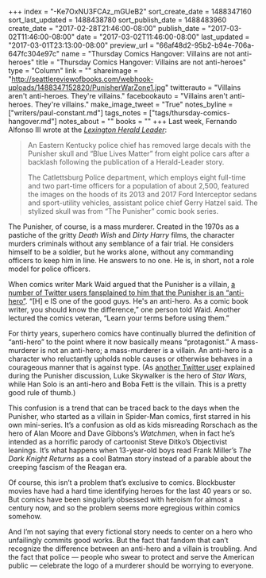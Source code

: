 +++
index = "-Ke7OxNU3FCAz_mGUeB2"
sort_create_date = 1488347160
sort_last_updated = 1488438780
sort_publish_date = 1488483960
create_date = "2017-02-28T21:46:00-08:00"
publish_date = "2017-03-02T11:46:00-08:00"
date = "2017-03-02T11:46:00-08:00"
last_updated = "2017-03-01T23:13:00-08:00"
preview_url = "66af48d2-95b2-b94e-706a-647fc304e97c"
name = "Thursday Comics Hangover: Villains are not anti-heroes"
title = "Thursday Comics Hangover: Villains are not anti-heroes"
type = "Column"
link = ""
shareimage = "http://seattlereviewofbooks.com/webhook-uploads/1488347152820/PunisherWarZone1.jpg"
twitterauto = "Villains aren't anti-heroes. They're villains."
facebookauto = "Villains aren't anti-heroes. They're villains."
make_image_tweet = "True"
notes_byline = ["writers/paul-constant.md"]
tags_notes = ["tags/thursday-comics-hangover.md"]
notes_about = ""
books = ""
+++
Last week, Fernando Alfonso III wrote at the [*Lexington Herald Leader*]( http://www.kentucky.com/news/state/article134722264.html#storylink=cpy ):

<blockquote><p>An Eastern Kentucky police chief has removed large decals with the Punisher skull and “Blue Lives Matter” from eight police cars after a backlash following the publication of a Herald-Leader story.</p>

<p>The Catlettsburg Police department, which employs eight full-time and two part-time officers for a population of about 2,500, featured the images on the hoods of its 2013 and 2017 Ford Interceptor sedans and sport-utility vehicles, assistant police chief Gerry Hatzel said. The stylized skull was from “The Punisher” comic book series.</p></blockquote>

The Punisher, of course, is a mass murderer. Created in the 1970s as a pastiche of the gritty *Death Wish* and *Dirty Harry* films, the character murders criminals without any semblance of a fair trial. He considers himself to be a soldier, but he works alone, without any commanding officers to keep him in line. He answers to no one. He is, in short, not a role model for police officers. 

When comics writer Mark Waid argued that the Punisher is a villain, [a number of Twitter users fansplained to him that the Punisher is an “anti-hero”]( https://twitter.com/search?q=mark%20waid%20anti-hero&src=typd). “[H] e IS one of the good guys. He's an anti-hero. As a comic book writer, you should know the difference,” one person told Waid. Another lectured the comics veteran, “Learn your terms before using them.”

For thirty years, superhero comics have continually blurred the definition of “anti-hero” to the point where it now basically means “protagonist.” A mass-murderer is not an anti-hero; a mass-murderer is a villain. An anti-hero is a character who reluctantly upholds noble causes or otherwise behaves in a courageous manner that is against type. (As [another Twitter user]( https://twitter.com/TunoNocturno/status/835271556502814720) explained during the Punisher discussion, Luke Skywalker is the hero of *Star Wars*, while Han Solo is an anti-hero and Boba Fett is the villain. This is a pretty good rule of thumb.)

This confusion is a trend that can be traced back to the days when the Punisher, who started as a villain in Spider-Man comics, first starred in his own mini-series. It’s a confusion as old as kids misreading Rorschach as the hero of Alan Moore and Dave Gibbons’s *Watchmen*, when in fact he’s intended as a horrific parody of cartoonist Steve Ditko’s Objectivist leanings. It’s what happens when 13-year-old boys read Frank Miller’s *The Dark Knight Returns* as a cool Batman story instead of a parable about the creeping fascism of the Reagan era.

Of course, this isn’t a problem that’s exclusive to comics. Blockbuster movies have had a hard time identifying heroes for the last 40 years or so. But comics have been singularly obsessed with heroism for almost a century now, and so the problem seems more egregious within comics somehow.

And I’m not saying that every fictional story needs to center on a hero who unfailingly commits good works. But the fact that fandom that can’t recognize the difference between an anti-hero and a villain is troubling. And the fact that police — people who swear to protect and serve the American public — celebrate the logo of a murderer should be worrying to everyone.